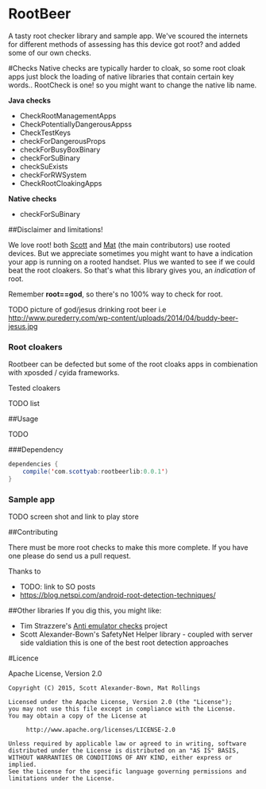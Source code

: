 # RootBeer

A tasty root checker library and sample app. We've scoured the internets for different methods of assessing has this device got root? and added some of our own checks. 


#Checks
Native checks are typically harder to cloak, so some root cloak apps just block the loading of native libraries that contain certain key words.. RootCheck is one! so you might want to change the native lib name. 

**Java checks**

* CheckRootManagementApps
* CheckPotentiallyDangerousAppss
* CheckTestKeys 
* checkForDangerousProps
* checkForBusyBoxBinary
* checkForSuBinary
* checkSuExists
* checkForRWSystem
* CheckRootCloakingApps

**Native checks**
 
* checkForSuBinary


##Disclaimer and limitations!

We love root! both [Scott](https://github.com/scottyab) and [Mat](https://github.com/steathcopter) (the main contributors) use rooted devices. But we appreciate sometimes you might want to have a indication your app is running on a rooted handset. Plus we wanted to see if we could beat the root cloakers. So that's what this library gives you, an *indication* of root. 

Remember **root==god**, so there's no 100% way to check for root.

TODO picture of god/jesus drinking root beer i.e http://www.purederry.com/wp-content/uploads/2014/04/buddy-beer-jesus.jpg


### Root cloakers
Rootbeer can be defected but some of the root cloaks apps in combienation with xposded / cyida frameworks.

Tested cloakers

TODO list


##Usage

TODO


###Dependency

```java
dependencies {
    compile('com.scottyab:rootbeerlib:0.0.1')
}
```
### Sample app

TODO screen shot and link to play store

##Contributing

There must be more root checks to make this more complete. If you have one please do send us a pull request.

Thanks to 
* TODO: link to SO posts
* https://blog.netspi.com/android-root-detection-techniques/


##Other libraries
 If you dig this, you might like:
 
 * Tim Strazzere's [Anti emulator checks](https://github.com/strazzere/anti-emulator/) project
 * Scott Alexander-Bown's SafetyNet Helper library - coupled with server side valdiation this is one of the best root detection approaches

#Licence


Apache License, Version 2.0



    Copyright (C) 2015, Scott Alexander-Bown, Mat Rollings

    Licensed under the Apache License, Version 2.0 (the "License");
    you may not use this file except in compliance with the License.
    You may obtain a copy of the License at

         http://www.apache.org/licenses/LICENSE-2.0

    Unless required by applicable law or agreed to in writing, software
    distributed under the License is distributed on an "AS IS" BASIS,
    WITHOUT WARRANTIES OR CONDITIONS OF ANY KIND, either express or implied.
    See the License for the specific language governing permissions and
    limitations under the License.

